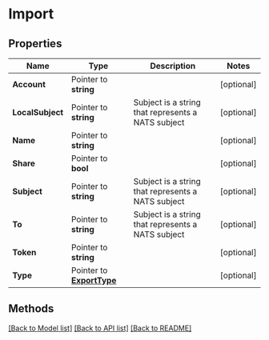 # Import

## Properties

Name | Type | Description | Notes
------------ | ------------- | ------------- | -------------
**Account** | Pointer to **string** |  | [optional] 
**LocalSubject** | Pointer to **string** | Subject is a string that represents a NATS subject | [optional] 
**Name** | Pointer to **string** |  | [optional] 
**Share** | Pointer to **bool** |  | [optional] 
**Subject** | Pointer to **string** | Subject is a string that represents a NATS subject | [optional] 
**To** | Pointer to **string** | Subject is a string that represents a NATS subject | [optional] 
**Token** | Pointer to **string** |  | [optional] 
**Type** | Pointer to [**ExportType**](ExportType.md) |  | [optional] 

## Methods


[[Back to Model list]](../README.md#documentation-for-models) [[Back to API list]](../README.md#documentation-for-api-endpoints) [[Back to README]](../README.md)


